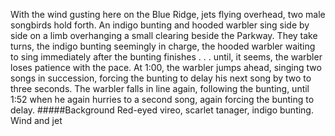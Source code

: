 With the wind gusting here on the Blue Ridge, jets flying overhead, two male songbirds hold forth. An indigo bunting and hooded warbler sing side by side on a limb overhanging a small clearing beside the Parkway. They take turns, the indigo bunting seemingly in charge, the hooded warbler waiting to sing immediately after the bunting finishes . . . until, it seems, the warbler loses patience with the pace. At 1:00, the warbler jumps ahead, singing two songs in succession, forcing the bunting to delay his next song by two to three seconds. The warbler falls in line again, following the bunting, until 1:52 when he again hurries to a second song, again forcing the bunting to delay.
#####Background
Red-eyed vireo, scarlet tanager, indigo bunting. Wind and jet
